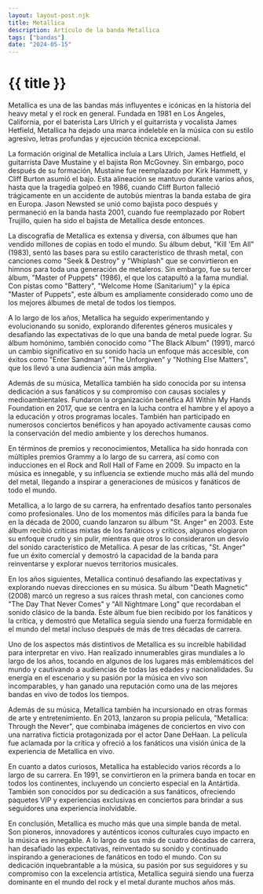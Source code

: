 ```yaml
---
layout: layout-post.njk
title: Metallica
description: Artículo de la banda Metallica
tags: ["bandas"]
date: "2024-05-15"
---
```


# {{ title }}

Metallica es una de las bandas más influyentes e icónicas en la historia del heavy metal y el rock en general. Fundada en 1981 en Los Ángeles, California, por el baterista Lars Ulrich y el guitarrista y vocalista James Hetfield, Metallica ha dejado una marca indeleble en la música con su estilo agresivo, letras profundas y ejecución técnica excepcional.

La formación original de Metallica incluía a Lars Ulrich, James Hetfield, el guitarrista Dave Mustaine y el bajista Ron McGovney. Sin embargo, poco después de su formación, Mustaine fue reemplazado por Kirk Hammett, y Cliff Burton asumió el bajo. Esta alineación se mantuvo durante varios años, hasta que la tragedia golpeó en 1986, cuando Cliff Burton falleció trágicamente en un accidente de autobús mientras la banda estaba de gira en Europa. Jason Newsted se unió como bajista poco después y permaneció en la banda hasta 2001, cuando fue reemplazado por Robert Trujillo, quien ha sido el bajista de Metallica desde entonces.

La discografía de Metallica es extensa y diversa, con álbumes que han vendido millones de copias en todo el mundo. Su álbum debut, "Kill 'Em All" (1983), sentó las bases para su estilo característico de thrash metal, con canciones como "Seek & Destroy" y "Whiplash" que se convirtieron en himnos para toda una generación de metaleros. Sin embargo, fue su tercer álbum, "Master of Puppets" (1986), el que los catapultó a la fama mundial. Con pistas como "Battery", "Welcome Home (Sanitarium)" y la épica "Master of Puppets", este álbum es ampliamente considerado como uno de los mejores álbumes de metal de todos los tiempos.

A lo largo de los años, Metallica ha seguido experimentando y evolucionando su sonido, explorando diferentes géneros musicales y desafiando las expectativas de lo que una banda de metal puede lograr. Su álbum homónimo, también conocido como "The Black Album" (1991), marcó un cambio significativo en su sonido hacia un enfoque más accesible, con éxitos como "Enter Sandman", "The Unforgiven" y "Nothing Else Matters", que los llevó a una audiencia aún más amplia.

Además de su música, Metallica también ha sido conocida por su intensa dedicación a sus fanáticos y su compromiso con causas sociales y medioambientales. Fundaron la organización benéfica All Within My Hands Foundation en 2017, que se centra en la lucha contra el hambre y el apoyo a la educación y otros programas locales. También han participado en numerosos conciertos benéficos y han apoyado activamente causas como la conservación del medio ambiente y los derechos humanos.

En términos de premios y reconocimientos, Metallica ha sido honrada con múltiples premios Grammy a lo largo de su carrera, así como con inducciones en el Rock and Roll Hall of Fame en 2009. Su impacto en la música es innegable, y su influencia se extiende mucho más allá del mundo del metal, llegando a inspirar a generaciones de músicos y fanáticos de todo el mundo.

Metallica, a lo largo de su carrera, ha enfrentado desafíos tanto personales como profesionales. Uno de los momentos más difíciles para la banda fue en la década de 2000, cuando lanzaron su álbum "St. Anger" en 2003. Este álbum recibió críticas mixtas de los fanáticos y críticos, algunos elogiaron su enfoque crudo y sin pulir, mientras que otros lo consideraron un desvío del sonido característico de Metallica. A pesar de las críticas, "St. Anger" fue un éxito comercial y demostró la capacidad de la banda para reinventarse y explorar nuevos territorios musicales.

En los años siguientes, Metallica continuó desafiando las expectativas y explorando nuevas direcciones en su música. Su álbum "Death Magnetic" (2008) marcó un regreso a sus raíces thrash metal, con canciones como "The Day That Never Comes" y "All Nightmare Long" que recordaban el sonido clásico de la banda. Este álbum fue bien recibido por los fanáticos y la crítica, y demostró que Metallica seguía siendo una fuerza formidable en el mundo del metal incluso después de más de tres décadas de carrera.

Uno de los aspectos más distintivos de Metallica es su increíble habilidad para interpretar en vivo. Han realizado innumerables giras mundiales a lo largo de los años, tocando en algunos de los lugares más emblemáticos del mundo y cautivando a audiencias de todas las edades y nacionalidades. Su energía en el escenario y su pasión por la música en vivo son incomparables, y han ganado una reputación como una de las mejores bandas en vivo de todos los tiempos.

Además de su música, Metallica también ha incursionado en otras formas de arte y entretenimiento. En 2013, lanzaron su propia película, "Metallica: Through the Never", que combinaba imágenes de conciertos en vivo con una narrativa ficticia protagonizada por el actor Dane DeHaan. La película fue aclamada por la crítica y ofreció a los fanáticos una visión única de la experiencia de Metallica en vivo.

En cuanto a datos curiosos, Metallica ha establecido varios récords a lo largo de su carrera. En 1991, se convirtieron en la primera banda en tocar en todos los continentes, incluyendo un concierto especial en la Antártida. También son conocidos por su dedicación a sus fanáticos, ofreciendo paquetes VIP y experiencias exclusivas en conciertos para brindar a sus seguidores una experiencia inolvidable.

En conclusión, Metallica es mucho más que una simple banda de metal. Son pioneros, innovadores y auténticos iconos culturales cuyo impacto en la música es innegable. A lo largo de sus más de cuatro décadas de carrera, han desafiado las expectativas, reinventado su sonido y continuado inspirando a generaciones de fanáticos en todo el mundo. Con su dedicación inquebrantable a la música, su pasión por sus seguidores y su compromiso con la excelencia artística, Metallica seguirá siendo una fuerza dominante en el mundo del rock y el metal durante muchos años más.